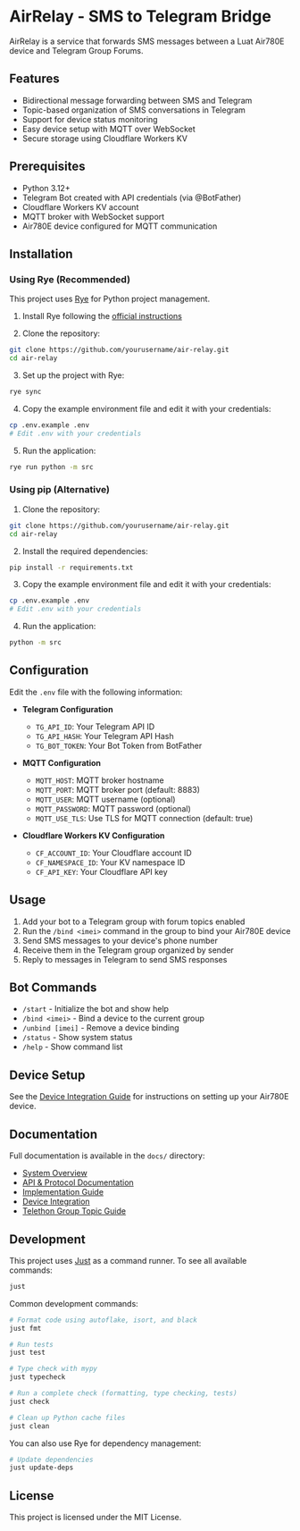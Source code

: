 # AirRelay - SMS to Telegram Bridge

AirRelay is a service that forwards SMS messages between a Luat Air780E device and Telegram Group Forums.

## Features

- Bidirectional message forwarding between SMS and Telegram
- Topic-based organization of SMS conversations in Telegram
- Support for device status monitoring
- Easy device setup with MQTT over WebSocket
- Secure storage using Cloudflare Workers KV

## Prerequisites

- Python 3.12+
- Telegram Bot created with API credentials (via @BotFather)
- Cloudflare Workers KV account
- MQTT broker with WebSocket support
- Air780E device configured for MQTT communication

## Installation

### Using Rye (Recommended)

This project uses [Rye](https://rye-up.com) for Python project management.

1. Install Rye following the [official instructions](https://rye-up.com/guide/installation/)

2. Clone the repository:

```bash
git clone https://github.com/yourusername/air-relay.git
cd air-relay
```

3. Set up the project with Rye:

```bash
rye sync
```

4. Copy the example environment file and edit it with your credentials:

```bash
cp .env.example .env
# Edit .env with your credentials
```

5. Run the application:

```bash
rye run python -m src
```

### Using pip (Alternative)

1. Clone the repository:

```bash
git clone https://github.com/yourusername/air-relay.git
cd air-relay
```

2. Install the required dependencies:

```bash
pip install -r requirements.txt
```

3. Copy the example environment file and edit it with your credentials:

```bash
cp .env.example .env
# Edit .env with your credentials
```

4. Run the application:

```bash
python -m src
```

## Configuration

Edit the `.env` file with the following information:

- **Telegram Configuration**
  - `TG_API_ID`: Your Telegram API ID
  - `TG_API_HASH`: Your Telegram API Hash
  - `TG_BOT_TOKEN`: Your Bot Token from BotFather

- **MQTT Configuration**
  - `MQTT_HOST`: MQTT broker hostname
  - `MQTT_PORT`: MQTT broker port (default: 8883)
  - `MQTT_USER`: MQTT username (optional)
  - `MQTT_PASSWORD`: MQTT password (optional)
  - `MQTT_USE_TLS`: Use TLS for MQTT connection (default: true)

- **Cloudflare Workers KV Configuration**
  - `CF_ACCOUNT_ID`: Your Cloudflare account ID
  - `CF_NAMESPACE_ID`: Your KV namespace ID
  - `CF_API_KEY`: Your Cloudflare API key

## Usage

1. Add your bot to a Telegram group with forum topics enabled
2. Run the `/bind <imei>` command in the group to bind your Air780E device
3. Send SMS messages to your device's phone number
4. Receive them in the Telegram group organized by sender
5. Reply to messages in Telegram to send SMS responses

## Bot Commands

- `/start` - Initialize the bot and show help
- `/bind <imei>` - Bind a device to the current group
- `/unbind [imei]` - Remove a device binding
- `/status` - Show system status
- `/help` - Show command list

## Device Setup

See the [Device Integration Guide](docs/device_integration.md) for instructions on setting up your Air780E device.

## Documentation

Full documentation is available in the `docs/` directory:

- [System Overview](docs/system_overview.md)
- [API & Protocol Documentation](docs/api_protocol.md)
- [Implementation Guide](docs/implementation_guide.md)
- [Device Integration](docs/device_integration.md)
- [Telethon Group Topic Guide](docs/telethon_group_topic.md)

## Development

This project uses [Just](https://just.systems/) as a command runner. To see all available commands:

```bash
just
```

Common development commands:

```bash
# Format code using autoflake, isort, and black
just fmt

# Run tests
just test

# Type check with mypy
just typecheck

# Run a complete check (formatting, type checking, tests)
just check

# Clean up Python cache files
just clean
```

You can also use Rye for dependency management:

```bash
# Update dependencies
just update-deps
```

## License

This project is licensed under the MIT License. 
